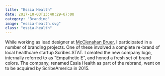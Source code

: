 ```yaml
---
title: "Essia Health"
date: 2017-10-03T13:40:29-07:00
category: "Branding"
image: "essia-health.svg"
class: "essia-health"
---
```


While working as lead designer at [McClenahan Bruer](https://www.mcbru.com/), I
participated in a number of branding projects. One of these involved a complete
re-brand of local healthcare startup Scribes STAT. I created the new company
logo, internally referred to as "Empathetic E", and honed a fresh set of brand
colors. The company, renamed Essia Health as part of the rebrand, went on to be
acquired by ScribeAmerica in 2015.
